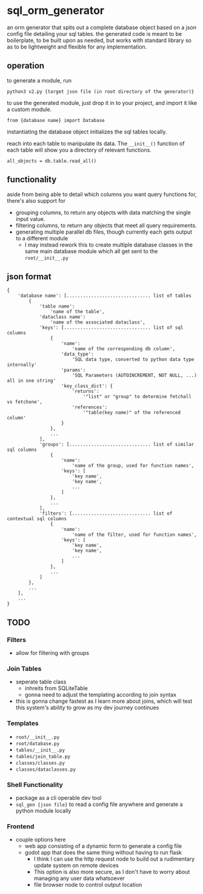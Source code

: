# sql_orm_generator
an orm generator that spits out a complete database object based on a json config file detailing your sql tables.
the generated code is meant to be boilerplate, to be built upon as needed, but works with standard library so as to be lightweight and flexible for any implementation.

## operation
to generate a module, run 

`python3 v2.py {target json file (in root directory of the generator)}`

to use the generated module, just drop it in to your project, and import it like a custom module.

`from {database name} import Database`

instantiating the database object initializes the sql tables locally.

reach into each table to manipulate its data. The `__init__()` function of each table will show you a directory of relevant functions.

`all_objects = db.table.read_all()`

## functionality
aside from being able to detail which columns you want query functions for, there's also support for
- grouping columns, to return any objects with data matching the single input value.
- filtering columns, to return any objects that meet all query requirements.
- generating multiple parallel db files, though currently each gets output to a different module
    - I may instead rework this to create multiple database classes in the same main database module which all get sent to the `root/__init__.py`

## json format
```
{
    'database name': [............................... list of tables
        {
            'table name':
                'name of the table',
            'dataclass name':
                'name of the associated dataclass',
            'keys': [................................ list of sql columns
                {
                    'name': 
                        'name of the corresponding db column',
                    'data_type':
                        'SQL data type, converted to python data type internally'
                    'params':
                        'SQL Parameters (AUTOINCREMENT, NOT NULL, ...) all in one string'
                    'key_class_dict': {
                        'returns':
                            '"list" or "group" to determine fetchall vs fetchone',
                        'references':
                            '"table(key name)" of the referenced column'
                    }
                },
                ...
            ],
            'groups': [.............................. list of similar sql columns
                {
                    'name': 
                        'name of the group, used for function names',
                    'keys': [
                        'key name',
                        'key name',
                        ...
                    ]
                },
                ...
            ],
            'filters': [............................. list of contextual sql columns
                {
                    'name':
                        'name of the filter, used for function names',
                    'keys': [
                        'key name',
                        'key name',
                        ...
                    ]
                },
                ...
            ]
        },
        ...
    ],
    ...
}
```

## TODO
### Filters
- allow for filtering with groups

### Join Tables
- seperate table class
    - inhreits from SQLiteTable
    - gonna need to adjust the templating according to join syntax
- this is gonna change fastest as I learn more about joins, which will test this system's ability to grow as my dev journey continues

### Templates
- `root/__init__.py`
- `root/database.py`
- `tables/__init__.py`
- `tables/join_table.py`
- `classes/classes.py`
- `classes/dataclasses.py`

### Shell Functionality
- package as a cli operable dev tool
- `sql_gen {json file}` to read a config file anywhere and generate a python module locally

### Frontend
- couple options here
    - web app consisting of a dynamic form to generate a config file
    - godot app that does the same thing without having to run flask
        - I think I can use the http request node to build out a rudimentary update system on remote devices
        - This option is also more secure, as I don't have to worry about managing any user data whatsoever
        - file browser node to control output location
